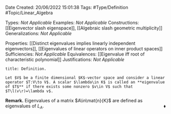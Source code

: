 <div class="topSpace"></div>

Date Created: 20/06/2022 15:01:38
Tags: #Type/Definition #Topic/Linear_Algebra

Types: _Not Applicable_
Examples: _Not Applicable_
Constructions: [[Eigenvector slash eigenspace]], [[Algebraic slash geometric multiplicity]]
Generalizations: _Not Applicable_

Properties: [[Distinct eigenvalues implies linearly independent eigenvectors]], [[Eigenvalues of linear operators on inner product spaces]]
Sufficiencies: _Not Applicable_
Equivalences: [[Eigenvalue iff root of characteristic polynomial]]
Justifications: _Not Applicable_

``` ad-Definition
title: Definition.

Let $V$ be a finite dimensional $K$-vector space and consider a linear operator $T:V\to V$. A scalar $\lambda\in K$ is called an **eigenvalue of $T$** if there exists some nonzero $v\in V$ such that $T\l(v\r)=\lambda v$.

```

<b>Remark.</b> Eigenvalues of a matrix $A\in\mat{n}{K}$ are defined as eigenvalues of $L_A$.<span style="float:right;">$\blacklozenge$</span>
